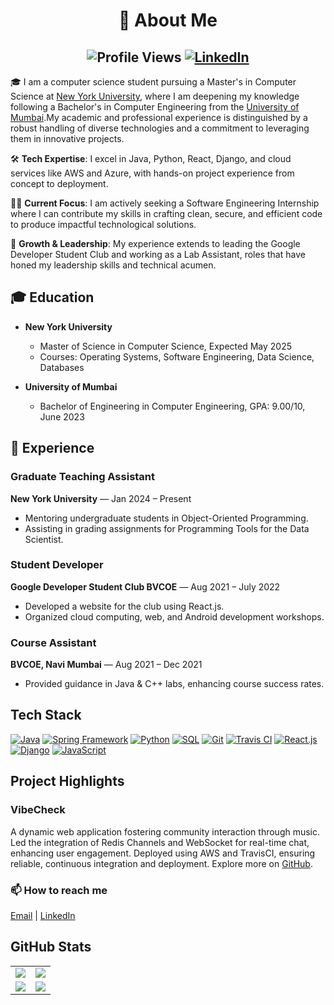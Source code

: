 # <div align="center"> 👋 About Me</div>

## <div align="center" style="text-align: center;"> ![Profile Views](https://komarev.com/ghpvc/?username=khamseaffan&color=blue)    [![LinkedIn](https://img.shields.io/badge/LinkedIn-blue?style=for-the-badge&logo=linkedin&logoColor=white)](https://www.linkedin.com/in/affankhamse/)</div>


🎓 I am a computer science student pursuing a Master's in Computer Science at [New York University](https://www.nyu.edu/), where I am deepening my knowledge following a Bachelor's in Computer Engineering from the [University of Mumbai](https://www.mu.ac.in/).My academic and professional experience is distinguished by a robust handling of diverse technologies and a commitment to leveraging them in innovative projects.

🛠️ **Tech Expertise**: I excel in Java, Python, React, Django, and cloud services like AWS and Azure, with hands-on project experience from concept to deployment.

👨‍💻 **Current Focus**: I am actively seeking a Software Engineering Internship where I can contribute my skills in crafting clean, secure, and efficient code to produce impactful technological solutions.

🌱 **Growth & Leadership**: My experience extends to leading the Google Developer Student Club and working as a Lab Assistant, roles that have honed my leadership skills and technical acumen.


## 🎓 Education

- **New York University**
  - Master of Science in Computer Science, Expected May 2025
  - Courses: Operating Systems, Software Engineering, Data Science, Databases

- **University of Mumbai**
  - Bachelor of Engineering in Computer Engineering, GPA: 9.00/10, June 2023

## 💼 Experience

### Graduate Teaching Assistant
**New York University** — Jan 2024 – Present
- Mentoring undergraduate students in Object-Oriented Programming.
- Assisting in grading assignments for Programming Tools for the Data Scientist.

### Student Developer
**Google Developer Student Club BVCOE** — Aug 2021 – July 2022
- Developed a website for the club using React.js.
- Organized cloud computing, web, and Android development workshops.

### Course Assistant
**BVCOE, Navi Mumbai** — Aug 2021 – Dec 2021
- Provided guidance in Java & C++ labs, enhancing course success rates.


## Tech Stack

[![Java](https://img.shields.io/badge/Java-5382a1?style=for-the-badge&logo=java&logoColor=white)](https://www.java.com/)
[![Spring Framework](https://img.shields.io/badge/Spring_Framework-6db33f?style=for-the-badge&logo=spring&logoColor=white)](https://spring.io/)
[![Python](https://img.shields.io/badge/Python-a7e974?style=for-the-badge&logo=python&logoColor=white)](https://www.python.org/)
[![SQL](https://img.shields.io/badge/SQL-025E8C?style=for-the-badge&logo=postgresql&logoColor=white)](https://www.postgresql.org/)
[![Git](https://img.shields.io/badge/Git-f34f29?style=for-the-badge&logo=git&logoColor=white)](https://git-scm.com/)
[![Travis CI](https://img.shields.io/badge/Travis_CI-f8f8f8?style=for-the-badge&logo=travis-ci&logoColor=black)](https://travis-ci.org/)
[![React.js](https://img.shields.io/badge/React.js-61dafb?style=for-the-badge&logo=react&logoColor=white)](https://reactjs.org/)
[![Django](https://img.shields.io/badge/Django-092e20?style=for-the-badge&logo=django&logoColor=white)](https://www.djangoproject.com/)
[![JavaScript](https://img.shields.io/badge/JavaScript-F7DF1E?style=for-the-badge&logo=javascript&logoColor=black)](https://developer.mozilla.org/en-US/docs/Web/JavaScript)

## Project Highlights

### VibeCheck
A dynamic web application fostering community interaction through music. Led the integration of Redis Channels and WebSocket for real-time chat, enhancing user engagement. Deployed using AWS and TravisCI, ensuring reliable, continuous integration and deployment. Explore more on [GitHub](https://github.com/yourVibeCheckProjectLink](https://github.com/khamseaffan/Wednesday-Fall2023-Team-1)).


### 📫 How to reach me
[Email](mailto:khamseaffan@nyu.edu) | [LinkedIn](https://www.linkedin.com/in/affan-khamse/)

## GitHub Stats



<div align="center">
  <table>
    <tr>
      <td><img src="https://github-readme-streak-stats.herokuapp.com/?user=khamseaffan&theme=dark" /></td>
      <td><img src="https://github-readme-stats.vercel.app/api?username=khamseaffan&show_icons=true&hide_border=false&count_private=true&include_all_commits=true&theme=dark#gh-dark-mode-only" /></td>
    </tr>
    <tr>
      <td><img src="https://github-readme-stats.vercel.app/api/top-langs/?username=khamseaffan&layout=compact&theme=radical"/></td>
      <td><img src="https://github-readme-stats.vercel.app/api?username=khamseaffan&show_icons=true&hide_border=true&count_private=true&include_all_commits=true&theme=radical"/></td>
    </tr>
  </table>
</div>

